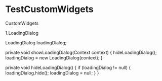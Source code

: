 # TestCustomWidgets
CustomWidgets

1.LoadingDialog 

LoadingDialog loadingDialog;

private void showLoadingDialog(Context context) {
    hideLoadingDialog();
    loadingDialog = new LoadingDialog(context);
}

private void hideLoadingDialog() {
    if (loadingDialog != null) {
        loadingDialog.hide();
        loadingDialog = null;
    }
}
